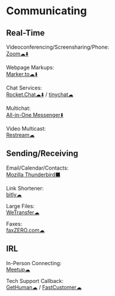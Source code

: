 # Communicating

## Real-Time
Videoconferencing/Screensharing/Phone:  
	[Zoom☁⬇️](https://zoom.us/)

Webpage Markups:  
	[Marker.to☁⬇️](http://marker.to/)

Chat Services:  
	[Rocket.Chat☁⬇️](https://rocket.chat/) / 
	[tinychat☁](https://tinychat.com)

Multichat:  
	[All-in-One Messenger⬇️](https://allinone.im/)

Video Multicast:  
	[Restream☁](https://restream.io/)

## Sending/Receiving

Email/Calendar/Contacts:  
	[Mozilla Thunderbird⬛](https://www.thunderbird.net/)

Link Shortener:  
	[bitly☁](https://bitly.com/)

Large Files:  
	[WeTransfer☁](https://wetransfer.com/)

Faxes:  
	[faxZERO.com☁](https://faxzero.com/)

## IRL

In-Person Connecting:  
	[Meetup☁](https://www.meetup.com/)

Tech Support Callback:  
	[GetHuman☁](https://gethuman.com/) / 
	[FastCustomer☁](http://www.fastcustomer.com/)

